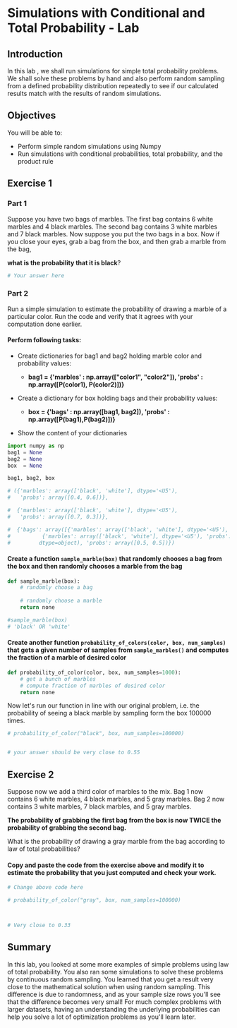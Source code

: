 
# Simulations with Conditional and Total Probability - Lab


## Introduction
In this lab , we shall run simulations for simple total probability problems. We shall solve these problems by hand and also perform random sampling from a defined probability distribution repeatedly to see if our calculated results match with the results of random simulations. 

## Objectives
You will be able to:
* Perform simple random simulations using Numpy
* Run simulations with conditional probabilities, total probability, and the product rule

## Exercise 1
### Part 1

Suppose you have two bags of marbles. The first bag contains 6 white marbles and 4 black marbles. The second bag contains 3 white marbles and 7 black marbles. Now suppose you put the two bags in a box. Now if you close your eyes, grab a bag from the box, and then grab a marble from the bag, 

**what is the probability that it is black**? 


```python
# Your answer here
```

### Part 2
Run a simple simulation to estimate the probability of drawing a marble of a particular color. Run the code and verify that it agrees with your computation done earlier.

#### Perform following tasks:

* Create dictionaries for bag1 and bag2 holding marble color and probability values:

    * **bag1 = {'marbles' : np.array(["color1", "color2"]), 'probs' : np.array([P(color1), P(color2)])}**
    
* Create a dictionary for box holding bags and their probability values: 

    * **box  = {'bags' : np.array([bag1, bag2]), 'probs' : np.array([P(bag1),P(bag2)])}**
    
* Show the content of your dictionaries


```python
import numpy as np
bag1 = None
bag2 = None
box  = None

bag1, bag2, box

# ({'marbles': array(['black', 'white'], dtype='<U5'),
#   'probs': array([0.4, 0.6])},

#  {'marbles': array(['black', 'white'], dtype='<U5'),
#   'probs': array([0.7, 0.3])},

#  {'bags': array([{'marbles': array(['black', 'white'], dtype='<U5'), 'probs': array([0.4, 0.6])},
#          {'marbles': array(['black', 'white'], dtype='<U5'), 'probs': array([0.7, 0.3])}],
#         dtype=object), 'probs': array([0.5, 0.5])})
```

#### Create a function `sample_marble(box)` that randomly chooses a bag from the box and then randomly chooses a marble from the bag 


```python
def sample_marble(box):
    # randomly choose a bag 
   
    # randomly choose a marble 
    return none

#sample_marble(box)
# 'black' OR 'white'
```

#### Create another function `probability_of_colors(color, box, num_samples)` that gets a  given number of samples from `sample_marbles()` and computes the fraction of a marble of desired color


```python
def probability_of_color(color, box, num_samples=1000):
    # get a bunch of marbles 
    # compute fraction of marbles of desired color 
    return none
```

Now let's run our function in line with our original problem, i.e. the probability of seeing a black marble by sampling form the box 100000 times. 


```python
# probability_of_color("black", box, num_samples=100000)


# your answer should be very close to 0.55
```

## Exercise 2


Suppose now we add a third color of marbles to the mix.  Bag 1 now contains 6 white marbles, 4 black marbles, and 5 gray marbles. Bag 2 now contains 3 white marbles, 7 black marbles, and 5 gray marbles.  

**The probability of grabbing the first bag from the box is now TWICE the probability of grabbing the second bag.** 

What is the probability of drawing a gray marble from the bag according to law of total probabilities?  

#### Copy and paste the code from the exercise above and modify it to estimate the probability that you just computed and check your work.


```python
# Change above code here 
```


```python
# probability_of_color("gray", box, num_samples=100000)



# Very close to 0.33
```

## Summary 

In this lab, you looked at some more examples of simple problems using law of total probability. You also ran some simulations to solve these problems by continuous random sampling. You learned that you get a result very close to the mathematical solution when using random sampling. This difference is due to randomness, and as your sample size rows you'll see that the difference becomes very small!
For much complex problems with larger datasets, having an understanding the underlying probabilities can help you solve a lot of optimization problems as you'll learn later.
